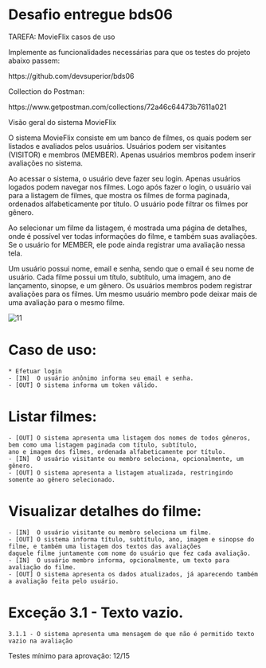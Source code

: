 # Desafio entregue bds06 #
<p>TAREFA: MovieFlix casos de uso</p>
<p>Implemente as funcionalidades necessárias para que os testes do projeto abaixo passem:<p>
<p>https://github.com/devsuperior/bds06<p>
<p>Collection do Postman:<p>
<p>https://www.getpostman.com/collections/72a46c64473b7611a021<p>

<p>Visão geral do sistema MovieFlix</p>

<p>O sistema MovieFlix consiste em um banco de filmes, os quais podem ser listados e avaliados pelos usuários. 
Usuários podem ser visitantes (VISITOR) e membros (MEMBER). 
Apenas usuários membros podem inserir avaliações no sistema.</p>
<p>Ao acessar o sistema, o usuário deve fazer seu login. Apenas usuários logados podem navegar nos filmes.
Logo após fazer o login, o usuário vai para a listagem de filmes, que mostra os filmes de forma paginada, ordenados alfabeticamente por título. 
O usuário pode filtrar os filmes por gênero.</p>
<p>Ao selecionar um filme da listagem, é mostrada uma página de detalhes, onde é possível ver todas informações do filme, e também suas avaliações.
Se o usuário for MEMBER, ele pode ainda registrar uma avaliação nessa tela.</p>
<p>Um usuário possui nome, email e senha, sendo que o email é seu nome de usuário.
Cada filme possui um título, subtítulo, uma imagem, ano de lançamento, sinopse, e um gênero.
Os usuários membros podem registrar avaliações para os filmes. 
Um mesmo usuário membro pode deixar mais de uma avaliação para o mesmo filme.</p>

![11](https://user-images.githubusercontent.com/30321724/147121211-482bf85e-9ed4-4fd5-9090-87b83f7857e9.PNG)

# Caso de uso:
    * Efetuar login
    - [IN]  O usuário anônimo informa seu email e senha.
    - [OUT] O sistema informa um token válido.
    
# Listar filmes:
    - [OUT] O sistema apresenta uma listagem dos nomes de todos gêneros, bem como uma listagem paginada com título, subtítulo,
    ano e imagem dos filmes, ordenada alfabeticamente por título.
    - [IN]  O usuário visitante ou membro seleciona, opcionalmente, um gênero.
    - [OUT] O sistema apresenta a listagem atualizada, restringindo somente ao gênero selecionado.    

# Visualizar detalhes do filme:
    - [IN]  O usuário visitante ou membro seleciona um filme.
    - [OUT] O sistema informa título, subtítulo, ano, imagem e sinopse do filme, e também uma listagem dos textos das avaliações 
    daquele filme juntamente com nome do usuário que fez cada avaliação.
    - [IN]  O usuário membro informa, opcionalmente, um texto para avaliação do filme.
    - [OUT] O sistema apresenta os dados atualizados, já aparecendo também a avaliação feita pelo usuário.

# Exceção 3.1 - Texto vazio.
    3.1.1 - O sistema apresenta uma mensagem de que não é permitido texto vazio na avaliação
  Testes mínimo para aprovação: 12/15


    
